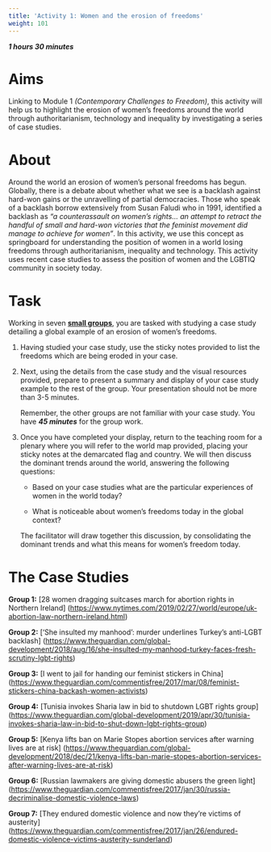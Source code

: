 ```yaml
---
title: 'Activity 1: Women and the erosion of freedoms'
weight: 101
---
```


***1 hours 30 minutes***

# Aims

<!-- XXX: Reference to Module 1 -->
Linking to Module 1 _(Contemporary Challenges to Freedom)_,
this activity will help us to highlight the erosion of women’s
freedoms around the world through authoritarianism, technology
and inequality by investigating a series of case studies.

# About

Around the world an erosion of women’s personal freedoms has
begun. Globally, there is a debate about whether what we see is
a backlash against hard-won gains or the unravelling of partial
democracies. Those who speak of a backlash borrow
extensively from Susan Faludi who in 1991, identified a
backlash as *“a counterassault on women’s rights… an attempt to
retract the handful of small and hard-won victories that the
feminist movement did manage to achieve for women”*. In this
activity, we use this concept as springboard for understanding
the position of women in a world losing freedoms through
authoritarianism, inequality and technology. This activity uses
recent case studies to assess the position of women and the
LGBTIQ community in society today.

# Task

Working in seven <u>**small groups**</u>, you are tasked with studying a
case study detailing a global example of an erosion of women’s
freedoms.

1.  Having studied your case study, use the sticky notes
    provided to list the freedoms which are being eroded in your
    case.

2.  Next, using the details from the case study and the visual
    resources provided, prepare to present a summary and
    display of your case study example to the rest of the group.
    Your presentation should not be more than 3-5 minutes.

    Remember, the other groups are not familiar with your case
    study. You have ***45 minutes*** for the group work.

3.  Once you have completed your display, return to the
    teaching room for a plenary where you will refer to the world
    map provided, placing your sticky notes at the demarcated
    flag and country. We will then discuss the dominant trends
    around the world, answering the following questions:

    * Based on your case studies what are the particular
      experiences of women in the world today?

    * What is noticeable about women’s freedoms today in the
      global context?

    The facilitator will draw together this discussion, by
    consolidating the dominant trends and what this means for
    women’s freedom today.

# The Case Studies

**Group 1:**
[28 women dragging suitcases march for abortion rights in Northern Ireland]
(https://www.nytimes.com/2019/02/27/world/europe/uk-abortion-law-northern-ireland.html)

**Group 2:**
[‘She insulted my manhood’: murder underlines Turkey’s anti-LGBT backlash]
(https://www.theguardian.com/global-development/2018/aug/16/she-insulted-my-manhood-turkey-faces-fresh-scrutiny-lgbt-rights)

**Group 3:**
[I went to jail for handing our feminist stickers in China]
(https://www.theguardian.com/commentisfree/2017/mar/08/feminist-stickers-china-backash-women-activists)

**Group 4:**
[Tunisia invokes Sharia law in bid to shutdown LGBT rights group]
(https://www.theguardian.com/global-development/2019/apr/30/tunisia-invokes-sharia-law-in-bid-to-shut-down-lgbt-rights-group)

**Group 5:**
[Kenya lifts ban on Marie Stopes abortion services after warning lives are at risk]
(https://www.theguardian.com/global-development/2018/dec/21/kenya-lifts-ban-marie-stopes-abortion-services-after-warning-lives-are-at-risk)

**Group 6:**
[Russian lawmakers are giving domestic abusers the green light]
(https://www.theguardian.com/commentisfree/2017/jan/30/russia-decriminalise-domestic-violence-laws)

**Group 7:**
[They endured domestic violence and now they’re victims of austerity]
(https://www.theguardian.com/commentisfree/2017/jan/26/endured-domestic-violence-victims-austerity-sunderland)
